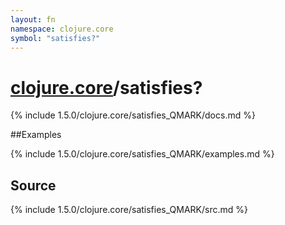 ```yaml
---
layout: fn
namespace: clojure.core
symbol: "satisfies?"
---
```


# [clojure.core](../)/satisfies?

{% include 1.5.0/clojure.core/satisfies_QMARK/docs.md %}

##Examples

{% include 1.5.0/clojure.core/satisfies_QMARK/examples.md %}
## Source
{% include 1.5.0/clojure.core/satisfies_QMARK/src.md %}

